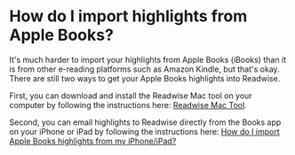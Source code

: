 # How do I import highlights from Apple Books?

It's much harder to import your highlights from Apple Books (iBooks) than it is from other e-reading platforms such as Amazon Kindle, but that's okay. There are still two ways to get your Apple Books highlights into Readwise.

First, you can download and install the Readwise Mac tool on your computer by following the instructions here: [Readwise Mac Tool](https://readwise.io/ibooks).

Second, you can email highlights to Readwise directly from the Books app on your iPhone or iPad by following the instructions here: [How do I import Apple Books highlights from my iPhone/iPad?](https://help.readwise.io/article/35-how-do-i-import-apple-books-highlights-from-my-iphoneipad)
